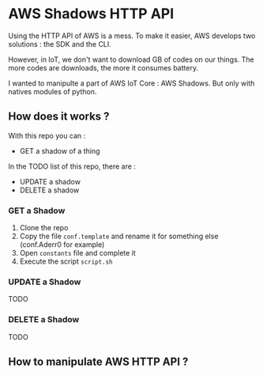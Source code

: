 # AWS Shadows HTTP API

Using the HTTP API of AWS is a mess. To make it easier, AWS develops two solutions : the SDK and the CLI.

However, in IoT, we don't want to download GB of codes on our things. The more codes are downloads, the more it consumes battery.

I wanted to manipulte a part of AWS IoT Core : AWS Shadows. But only with natives modules of python.

## How does it works ?

With this repo you can :
- GET a shadow of a thing

In the TODO list of this repo, there are : 
- UPDATE a shadow 
- DELETE a shadow

### GET a Shadow

1. Clone the repo
2. Copy the file ```conf.template``` and rename it for something else (conf.Aderr0 for example)
3. Open ```constants``` file and complete it
3. Execute the script ```script.sh``` 

### UPDATE a Shadow

TODO

### DELETE a Shadow

TODO

## How to manipulate AWS HTTP API ?